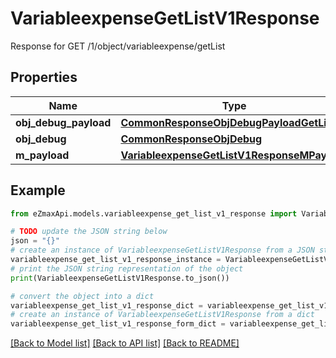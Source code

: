 # VariableexpenseGetListV1Response

Response for GET /1/object/variableexpense/getList

## Properties

Name | Type | Description | Notes
------------ | ------------- | ------------- | -------------
**obj_debug_payload** | [**CommonResponseObjDebugPayloadGetList**](CommonResponseObjDebugPayloadGetList.md) |  | 
**obj_debug** | [**CommonResponseObjDebug**](CommonResponseObjDebug.md) |  | [optional] 
**m_payload** | [**VariableexpenseGetListV1ResponseMPayload**](VariableexpenseGetListV1ResponseMPayload.md) |  | 

## Example

```python
from eZmaxApi.models.variableexpense_get_list_v1_response import VariableexpenseGetListV1Response

# TODO update the JSON string below
json = "{}"
# create an instance of VariableexpenseGetListV1Response from a JSON string
variableexpense_get_list_v1_response_instance = VariableexpenseGetListV1Response.from_json(json)
# print the JSON string representation of the object
print(VariableexpenseGetListV1Response.to_json())

# convert the object into a dict
variableexpense_get_list_v1_response_dict = variableexpense_get_list_v1_response_instance.to_dict()
# create an instance of VariableexpenseGetListV1Response from a dict
variableexpense_get_list_v1_response_form_dict = variableexpense_get_list_v1_response.from_dict(variableexpense_get_list_v1_response_dict)
```
[[Back to Model list]](../README.md#documentation-for-models) [[Back to API list]](../README.md#documentation-for-api-endpoints) [[Back to README]](../README.md)


